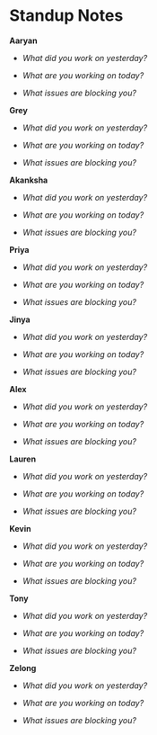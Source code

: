 # Standup Notes

**Aaryan**
- *What did you work on yesterday?*

- *What are you working on today?*

- *What issues are blocking you?*


**Grey**
- *What did you work on yesterday?*

- *What are you working on today?*

- *What issues are blocking you?*


**Akanksha**
- *What did you work on yesterday?*

- *What are you working on today?*

- *What issues are blocking you?*


**Priya**
- *What did you work on yesterday?*

- *What are you working on today?*

- *What issues are blocking you?*


**Jinya**
- *What did you work on yesterday?*

- *What are you working on today?*

- *What issues are blocking you?*


**Alex**
- *What did you work on yesterday?*

- *What are you working on today?*

- *What issues are blocking you?*


**Lauren**
- *What did you work on yesterday?*

- *What are you working on today?*

- *What issues are blocking you?*


**Kevin**
- *What did you work on yesterday?*

- *What are you working on today?*

- *What issues are blocking you?*


**Tony**
- *What did you work on yesterday?*

- *What are you working on today?*

- *What issues are blocking you?*


**Zelong**
- *What did you work on yesterday?*

- *What are you working on today?*

- *What issues are blocking you?*



